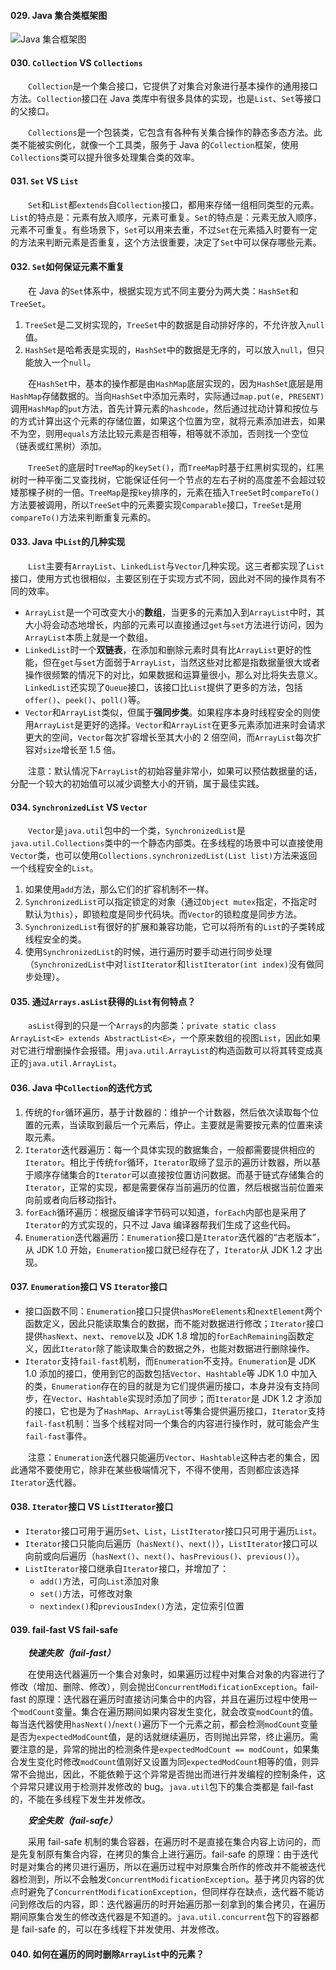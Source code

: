 #### 029. Java 集合类框架图
![Java 集合框架图](http://image.bubuko.com/info/201802/20180201100829255445.png)
#### 030. `Collection` VS `Collections`
&#8195;&#8195;`Collection`是一个集合接口，它提供了对集合对象进行基本操作的通用接口方法。`Collection`接口在 Java 类库中有很多具体的实现，也是`List`、`Set`等接口的父接口。

&#8195;&#8195;`Collections`是一个包装类，它包含有各种有关集合操作的静态多态方法。此类不能被实例化，就像一个工具类，服务于 Java 的`Collection`框架，使用`Collections`类可以提升很多处理集合类的效率。
#### 031. `Set` VS `List`
&#8195;&#8195;`Set`和`List`都`extends`自`Collection`接口，都用来存储一组相同类型的元素。`List`的特点是：元素有放入顺序，元素可重复。`Set`的特点是：元素无放入顺序，元素不可重复。有些场景下，`Set`可以用来去重，不过`Set`在元素插入时要有一定的方法来判断元素是否重复，这个方法很重要，决定了`Set`中可以保存哪些元素。
#### 032. `Set`如何保证元素不重复
&#8195;&#8195;在 Java 的`Set`体系中，根据实现方式不同主要分为两大类：`HashSet`和`TreeSet`。
1. `TreeSet`是二叉树实现的，`TreeSet`中的数据是自动排好序的，不允许放入`null`值。
2. `HashSet`是哈希表是实现的，`HashSet`中的数据是无序的，可以放入`null`，但只能放入一个`null`。

&#8195;&#8195;在`HashSet`中，基本的操作都是由`HashMap`底层实现的，因为`HashSet`底层是用`HashMap`存储数据的。当向`HashSet`中添加元素时，实际通过`map.put(e, PRESENT)`调用`HashMap`的`put`方法，首先计算元素的`hashcode`，然后通过扰动计算和按位与的方式计算出这个元素的存储位置，如果这个位置为空，就将元素添加进去，如果不为空，则用`equals`方法比较元素是否相等，相等就不添加，否则找一个空位（链表或红黑树）添加。

&#8195;&#8195;`TreeSet`的底层时`TreeMap`的`keySet()`，而`TreeMap`时基于红黑树实现的，红黑树时一种平衡二叉查找树，它能保证任何一个节点的左右子树的高度差不会超过较矮那棵子树的一倍。`TreeMap`是按`key`排序的，元素在插入`TreeSet`时`compareTo()`方法要被调用，所以`TreeSet`中的元素要实现`Comparable`接口，`TreeSet`是用`compareTo()`方法来判断重复元素的。
#### 033. Java 中`List`的几种实现
&#8195;&#8195;`List`主要有`ArrayList`、`LinkedList`与`Vector`几种实现。这三者都实现了`List`接口，使用方式也很相似，主要区别在于实现方式不同，因此对不同的操作具有不同的效率。
- `ArrayList`是一个可改变大小的**数组**，当更多的元素加入到`ArrayList`中时，其大小将会动态地增长，内部的元素可以直接通过`get`与`set`方法进行访问，因为`ArrayList`本质上就是一个数组。
- `LinkedList`时一个**双链表**，在添加和删除元素时具有比`ArrayList`更好的性能，但在`get`与`set`方面弱于`ArrayList`，当然这些对比都是指数据量很大或者操作很频繁的情况下的对比，如果数据和运算量很小，那么对比将失去意义。`LinkedList`还实现了`Queue`接口，该接口比`List`提供了更多的方法，包括`offer()`、`peek()`、`poll()`等。
- `Vector`和`ArrayList`类似，但属于**强同步类**。如果程序本身时线程安全的则使用`ArrayList`是更好的选择。`Vector`和`ArrayList`在更多元素添加进来时会请求更大的空间，`Vector`每次扩容增长至其大小的 2 倍空间，而`ArrayList`每次扩容对`size`增长至 1.5 倍。

&#8195;&#8195;注意：默认情况下`ArrayList`的初始容量非常小，如果可以预估数据量的话，分配一个较大的初始值可以减少调整大小的开销，属于最佳实践。
#### 034. `SynchronizedList` VS `Vector`
&#8195;&#8195;`Vector`是`java.util`包中的一个类，`SynchronizedList`是`java.util.Collections`类中的一个静态内部类。在多线程的场景中可以直接使用`Vector`类，也可以使用`Collections.synchronizedList(List list)`方法来返回一个线程安全的`List`。
1. 如果使用`add`方法，那么它们的扩容机制不一样。
2. `SynchronizedList`可以指定锁定的对象（通过`Object mutex`指定，不指定时默认为`this`），即锁粒度是同步代码块。而`Vector`的锁粒度是同步方法。
3. `SynchronizedList`有很好的扩展和兼容功能，它可以将所有的`List`的子类转成线程安全的类。
4. 使用`SynchronizedList`的时候，进行遍历时要手动进行同步处理（`SynchronizedList`中对`listIterator`和`listIterator(int index)`没有做同步处理）。
#### 035. 通过`Arrays.asList`获得的`List`有何特点？
&#8195;&#8195;`asList`得到的只是一个`Arrays`的内部类：`private static class ArrayList<E> extends AbstractList<E>`，一个原来数组的视图`List`，因此如果对它进行增删操作会报错。用`java.util.ArrayList`的构造函数可以将其转变成真正的`java.util.ArrayList`。 
#### 036. Java 中`Collection`的迭代方式
1. 传统的`for`循环遍历，基于计数器的：维护一个计数器，然后依次读取每个位置的元素，当读取到最后一个元素后，停止。主要就是需要按元素的位置来读取元素。
2. `Iterator`迭代器遍历：每一个具体实现的数据集合，一般都需要提供相应的`Iterator`。相比于传统`for`循环，`Iterator`取缔了显示的遍历计数器，所以基于顺序存储集合的`Iterator`可以直接按位置访问数据。而基于链式存储集合的`Iterator`，正常的实现，都是需要保存当前遍历的位置，然后根据当前位置来向前或者向后移动指针。
3. `forEach`循环遍历：根据反编译字节码可以知道，`forEach`内部也是采用了`Iterator`的方式实现的，只不过 Java 编译器帮我们生成了这些代码。
4. `Enumeration`迭代器遍历：`Enumeration`接口是`Iterator`迭代器的“古老版本”，从 JDK 1.0 开始，`Enumeration`接口就已经存在了，`Iterator`从 JDK 1.2 才出现。
#### 037. `Enumeration`接口 VS `Iterator`接口
- 接口函数不同：`Enumeration`接口只提供`hasMoreElements`和`nextElement`两个函数定义，因此只能读取集合的数据，而不能对数据进行修改；`Iterator`接口提供`hasNext`、`next`、`remove`以及 JDK 1.8 增加的`forEachRemaining`函数定义，因此`Iterator`除了能读取集合的数据之外，也能对数据进行删除操作。
- `Iterator`支持`fail-fast`机制，而`Enumeration`不支持。`Enumeration`是 JDK 1.0 添加的接口，使用到它的函数包括`Vector`、`Hashtable`等 JDK 1.0 中加入的类，`Enumeration`存在的目的就是为它们提供遍历接口，本身并没有支持同步，在`Vector`、`Hashtable`实现时添加了同步；而`Iterator`是 JDK 1.2 才添加的接口，它也是为了`HashMap`、`ArrayList`等集合提供遍历接口，`Iterator`支持`fail-fast`机制：当多个线程对同一个集合的内容进行操作时，就可能会产生`fail-fast`事件。

&#8195;&#8195;注意：`Enumeration`迭代器只能遍历`Vector`、`Hashtable`这种古老的集合，因此通常不要使用它，除非在某些极端情况下，不得不使用，否则都应该选择`Iterator`迭代器。
#### 038. `Iterator`接口 VS `ListIterator`接口
- `Iterator`接口可用于遍历`Set`、`List`，`ListIterator`接口只可用于遍历`List`。
- `Iterator`接口只能向后遍历（`hasNext()`、`next()`），`ListIterator`接口可以向前或向后遍历（`hasNext()`、`next()`、`hasPrevious()`、`previous()`）。
- `ListIterator`接口继承自`Iterator`接口，并增加了：
  - `add()`方法，可向`List`添加对象
  - `set()`方法，可修改对象
  - `nextindex()`和`previousIndex()`方法，定位索引位置
#### 039. fail-fast VS fail-safe
&#8195;&#8195;_**快速失败（fail-fast）**_

&#8195;&#8195;在使用迭代器遍历一个集合对象时，如果遍历过程中对集合对象的内容进行了修改（增加、删除、修改），则会抛出`ConcurrentModificationException`。fail-fast 的原理：迭代器在遍历时直接访问集合中的内容，并且在遍历过程中使用一个`modCount`变量。集合在遍历期间如果内容发生变化，就会改变`modCount`的值。每当迭代器使用`hasNext()`/`next()`遍历下一个元素之前，都会检测`modCount`变量是否为`expectedModCount`值，是的话就继续遍历，否则抛出异常，终止遍历。需要注意的是，异常的抛出的检测条件是`expectedModCount == modCount`，如果集合发生变化时修改`modCount`值刚好又设置为同`expectedModCount`相等的值，则异常不会抛出，因此，不能依赖于这个异常是否抛出而进行并发编程的控制条件，这个异常只建议用于检测并发修改的 bug。`java.util`包下的集合类都是 fail-fast 的，不能在多线程下发生并发修改。
 
&#8195;&#8195;_**安全失败（fail-safe）**_

&#8195;&#8195;采用 fail-safe 机制的集合容器，在遍历时不是直接在集合内容上访问的，而是先复制原有集合内容，在拷贝的集合上进行遍历。fail-safe 的原理：由于迭代时是对集合的拷贝进行遍历，所以在遍历过程中对原集合所作的修改并不能被迭代器检测到，所以不会触发`ConcurrentModificationException`。基于拷贝内容的优点时避免了`ConcurrentModificationException`，但同样存在缺点，迭代器不能访问到修改后的内容，即：迭代器遍历的时开始遍历那一刻拿到的集合拷贝，在遍历期间原集合发生的修改迭代器是不知道的。`java.util.concurrent`包下的容器都是 fail-safe 的，可以在多线程下并发使用、并发修改。
#### 040. 如何在遍历的同时删除`ArrayList`中的元素？


&#8195;&#8195;
&#8195;&#8195;
